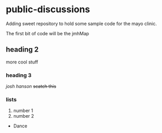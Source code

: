 # public-discussions

Adding sweet repository to hold some sample code for the mayo clinic.

The first bit of code will be the jmhMap

## heading 2
more cool stuff

### heading 3

_josh hanson_
~~scatch this~~

### lists
1. number 1
2. number 2
  * Dance

